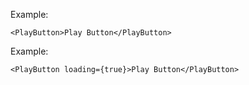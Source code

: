 Example:

	<PlayButton>Play Button</PlayButton>

Example:

	<PlayButton loading={true}>Play Button</PlayButton>
